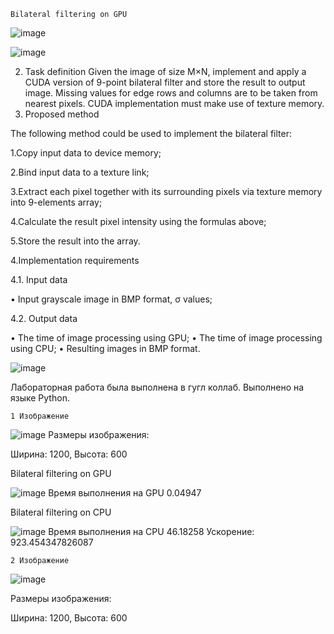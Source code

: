 `Bilateral filtering on GPU`

![image](https://github.com/sat4h/labs/assets/146749026/58d94530-6748-4554-ac37-74f274e728ad)

![image](https://github.com/sat4h/labs/assets/146749026/e0ee5082-b054-4b4a-b59b-b45ea566ec77)

  2. Task definition
Given the image of size M×N, implement and apply a CUDA version of 9-point bilateral filter and store the
result to output image. Missing values for edge rows and columns are to be taken from nearest pixels. CUDA
implementation must make use of texture memory.
   3. Proposed method

The following method could be used to implement the bilateral filter:

1.Copy input data to device memory;

2.Bind input data to a texture link;

3.Extract each pixel together with its surrounding pixels via texture memory into 9-elements array;

4.Calculate the result pixel intensity using the formulas above;

5.Store the result into the array.

4.Implementation requirements

4.1. Input data

• Input grayscale image in BMP format, σ values;

4.2. Output data

• The time of image processing using GPU;
• The time of image processing using СPU;
• Resulting images in BMP format.

![image](https://github.com/sat4h/labs/assets/146749026/7118be51-b4c0-464f-a055-ffb4f5ffad22)

Лабораторная работа была выполнена в гугл коллаб. Выполнено на языке Python.

`1 Изображение `

![image](https://github.com/sat4h/labs/assets/146749026/6ad82b74-cdec-4324-9e0b-7565945176a3)
Размеры изображения:

Ширина: 1200, Высота: 600

Bilateral filtering on GPU

![image](https://github.com/sat4h/labs/assets/146749026/b7d3c7bd-18ee-4fee-9e50-033cfb1b92cc)
Время выполнения на GPU 0.04947

Bilateral filtering on CPU

![image](https://github.com/sat4h/labs/assets/146749026/c7ce6761-2893-4c73-904a-7226b73ec425)
Время выполнения на CPU 46.18258
Ускорение:  923.454347826087

`2 Изображение`

![image](https://github.com/sat4h/labs/assets/146749026/d4556c8e-1830-4629-a0f2-bad9307a8574)

Размеры изображения:

Ширина: 1200, Высота: 600

